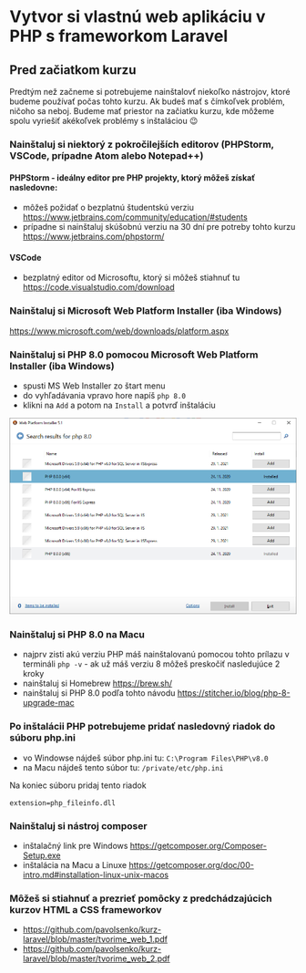 # Vytvor si vlastnú web aplikáciu v PHP s frameworkom Laravel

## Pred začiatkom kurzu

Predtým než začneme si potrebujeme nainštalovť niekoľko nástrojov, ktoré budeme používať počas tohto kurzu. 
Ak budeš mať s čímkoľvek problém, ničoho sa neboj. Budeme mať priestor na začiatku kurzu, kde môžeme spolu vyriešiť akékoľvek problémy s inštaláciou 😉

### Nainštaluj si niektorý z pokročilejších editorov (PHPStorm, VSCode, prípadne Atom alebo Notepad++)

#### PHPStorm - ideálny editor pre PHP projekty, ktorý môžeš získať nasledovne:

- môžeš požidať o bezplatnú študentskú verziu https://www.jetbrains.com/community/education/#students
- prípadne si nainštaluj skúšobnú verziu na 30 dní pre potreby tohto kurzu https://www.jetbrains.com/phpstorm/

#### VSCode 
  - bezplatný editor od Microsoftu, ktorý si môžeš stiahnuť tu https://code.visualstudio.com/download

### Nainštaluj si Microsoft Web Platform Installer (iba Windows)

https://www.microsoft.com/web/downloads/platform.aspx

### Nainštaluj si PHP 8.0 pomocou Microsoft Web Platform Installer (iba Windows)
- spusti MS Web Installer zo štart menu
- do vyhľadávania vpravo hore napíš `php 8.0`
- klikni na `Add` a potom na `Install` a potvrď inštaláciu

![](install_php_8.0.png)

### Nainštaluj si PHP 8.0 na Macu
- najprv zisti akú verziu PHP máš nainštalovanú pomocou tohto prílazu v termináli `php -v` - ak už máš verziu 8 môžeš preskočiť nasledujúce 2 kroky
- nainštaluj si Homebrew https://brew.sh/
- nainštaluj si PHP 8.0 podľa tohto návodu https://stitcher.io/blog/php-8-upgrade-mac

### Po inštalácii PHP potrebujeme pridať nasledovný riadok do súboru php.ini
 - vo Windowse nájdeš súbor php.ini tu: `C:\Program Files\PHP\v8.0`
 - na Macu nájdeš tento súbor tu: `/private/etc/php.ini`

Na koniec súboru pridaj tento riadok
```
extension=php_fileinfo.dll
```

### Nainštaluj si nástroj composer
- inštalačný link pre Windows https://getcomposer.org/Composer-Setup.exe
- inštalácia na Macu a Linuxe https://getcomposer.org/doc/00-intro.md#installation-linux-unix-macos

### Môžeš si stiahnuť a prezrieť pomôcky z predchádzajúcich kurzov HTML a CSS frameworkov
- https://github.com/pavolsenko/kurz-laravel/blob/master/tvorime_web_1.pdf
- https://github.com/pavolsenko/kurz-laravel/blob/master/tvorime_web_2.pdf







